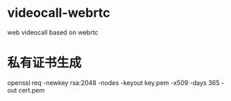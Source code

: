 # videocall-webrtc
web videocall based on webrtc

# 私有证书生成
openssl req -newkey rsa:2048 -nodes -keyout key.pem -x509 -days 365 -out cert.pem
